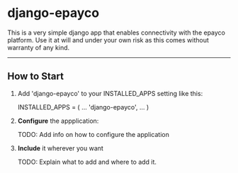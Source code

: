# django-epayco

This is a very simple django app that enables connectivity with the epayco platform. Use it at will and under your own
risk as this comes without warranty of any kind.

---

## How to Start

1. Add 'django-epayco' to your INSTALLED_APPS setting like this:

   INSTALLED_APPS = (
        ...
        'django-epayco',
        ...
   )



2. **Configure** the appplication:

   TODO: Add info on how to configure the application


3. **Include** it wherever you want

   TODO: Explain what to add and where to add it.



